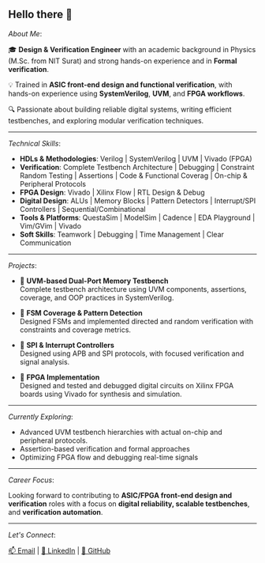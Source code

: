 ## Hello there 👋

*About Me*:

🎓 **Design & Verification Engineer** with an academic background in Physics (M.Sc. from NIT Surat) and strong hands-on experience and in **Formal verification**.

💡 Trained in **ASIC front-end design and functional verification**, with hands-on experience using **SystemVerilog**, **UVM**, and **FPGA workflows**.

🔍 Passionate about building reliable digital systems, writing efficient testbenches, and exploring modular verification techniques.

---

*Technical Skills*:

- **HDLs & Methodologies**: Verilog | SystemVerilog | UVM | Vivado (FPGA)
- **Verification**: Complete Testbench Architecture | Debugging | Constraint Random Testing | Assertions | Code & Functional Coverag | On-chip & Peripheral Protocols
- **FPGA Design**: Vivado  | Xilinx Flow | RTL Design & Debug
- **Digital Design**: ALUs | Memory Blocks | Pattern Detectors | Interrupt/SPI Controllers | Sequential/Combinational
- **Tools & Platforms**: QuestaSim | ModelSim | Cadence | EDA Playground | Vim/GVim | Vivado
- **Soft Skills**: Teamwork | Debugging | Time Management | Clear Communication

---

*Projects*:

- 🧠 **UVM-based Dual-Port Memory Testbench**  
  Complete testbench architecture using UVM components, assertions, coverage, and OOP practices in SystemVerilog.

- 🔄 **FSM Coverage & Pattern Detection**  
  Designed FSMs and implemented directed and random verification with constraints and coverage metrics.

- 🧰 **SPI & Interrupt Controllers**  
  Designed using APB and SPI protocols, with focused verification and signal analysis.

- 🔧 **FPGA Implementation**  
  Designed and tested and debugged digital circuits on Xilinx FPGA boards using Vivado for synthesis and simulation.

---

*Currently Exploring*:

- Advanced UVM testbench hierarchies with actual on-chip and peripheral protocols.   
- Assertion-based verification and formal approaches  
- Optimizing FPGA flow and debugging real-time signals

---

*Career Focus*:

Looking forward to contributing to **ASIC/FPGA front-end design and verification** roles with a focus on **digital reliability, scalable testbenches**, and **verification automation**.

---

*Let's Connect*:

[📫 Email](mailto:yashpatel6022@gmail.com) | [💼 LinkedIn](https://www.linkedin.com/in/yash-patel-y0602) | [📁 GitHub](https://github.com/yourGithubProfile)

<!--
**yashhh006/yashhh006** is a ✨ _special_ ✨ repository because its `README.md` (this file) appears on your GitHub profile.

Here are some ideas to get you started:

- 🔭 I’m currently working on ...
- 🌱 I’m currently learning ...
- 👯 I’m looking to collaborate on ...
- 🤔 I’m looking for help with ...
- 💬 Ask me about ...
- 📫 How to reach me: ...
- 😄 Pronouns: ...
- ⚡ Fun fact: ...
-->
